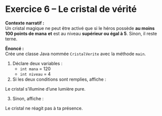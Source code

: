 # Exercice 6 – Le cristal de vérité

**Contexte narratif :**  
Un cristal magique ne peut être activé que si le héros possède **au moins 100 points de mana** **et** est au niveau **supérieur ou égal à 5**. Sinon, il reste terne.

**Énoncé :**  
Crée une classe Java nommée `CristalVerite` avec la méthode `main`.  
1. Déclare deux variables :  
   - `int mana` = 120  
   - `int niveau` = 4  
2. Si les deux conditions sont remplies, affiche :  

Le cristal s’illumine d’une lumière pure.

3. Sinon, affiche :  

Le cristal ne réagit pas à ta présence.

